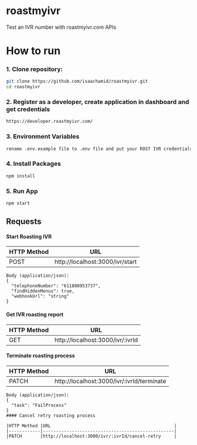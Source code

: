 # roastmyivr
Test an IVR number with roastmyivr.com APIs

# How to run
### 1. Clone repository:
```bash
git clone https://github.com/isaachamid/roastmyivr.git
cd roastmyivr
```
### 2. Register as a developer, create application in dashboard and get credentials
```bash
https://developer.roastmyivr.com/
```
### 3. Environment Variables
```bash
rename .env.example file to .env file and put your ROST IVR credentials
```
### 4. Install Packages
```bash
npm install
```
### 5. Run App
```bash
npm start
```

## Requests
#### Start Roasting IVR

|HTTP Method |URL                                               |
|------------|--------------------------------------------------|
|POST        |http://localhost:3000/ivr/start                   |

```node
Body (application/json):
{
  "telephoneNumber": "611800953737",
  "findHiddenMenus": true,
  "webhookUrl": "string"
}
```
#### Get IVR roasting report

|HTTP Method |URL                                               |
|------------|--------------------------------------------------|
|GET         |http://localhost:3000/ivr/:ivrId                  |

#### Terminate roasting process

|HTTP Method |URL                                               |
|------------|--------------------------------------------------|
|PATCH       |http://localhost:3000/ivr/:ivrId/terminate        |

```node
Body (application/json):
{
  "task": "FailProcess"
}
#### Cancel retry roasting process

|HTTP Method |URL                                               |
|------------|--------------------------------------------------|
|PATCH       |http://localhost:3000/ivr/:ivrId/cancel-retry     |


